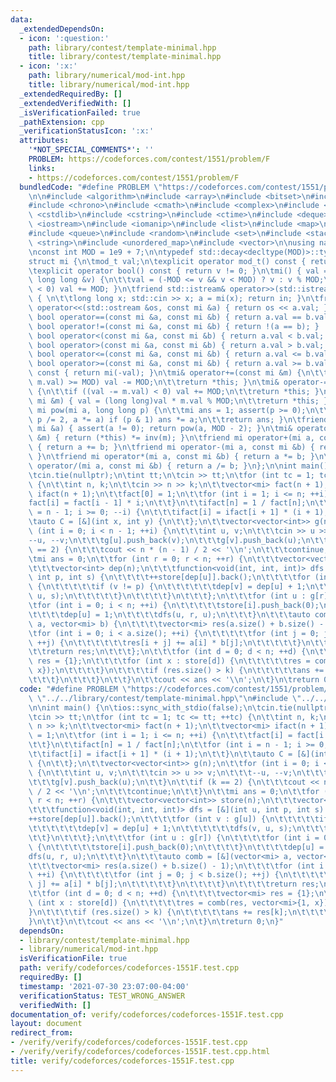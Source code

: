 ```yaml
---
data:
  _extendedDependsOn:
  - icon: ':question:'
    path: library/contest/template-minimal.hpp
    title: library/contest/template-minimal.hpp
  - icon: ':x:'
    path: library/numerical/mod-int.hpp
    title: library/numerical/mod-int.hpp
  _extendedRequiredBy: []
  _extendedVerifiedWith: []
  _isVerificationFailed: true
  _pathExtension: cpp
  _verificationStatusIcon: ':x:'
  attributes:
    '*NOT_SPECIAL_COMMENTS*': ''
    PROBLEM: https://codeforces.com/contest/1551/problem/F
    links:
    - https://codeforces.com/contest/1551/problem/F
  bundledCode: "#define PROBLEM \"https://codeforces.com/contest/1551/problem/F\"\n\
    \n\n#include <algorithm>\n#include <array>\n#include <bitset>\n#include <cassert>\n\
    #include <chrono>\n#include <cmath>\n#include <complex>\n#include <cstdio>\n#include\
    \ <cstdlib>\n#include <cstring>\n#include <ctime>\n#include <deque>\n#include\
    \ <iostream>\n#include <iomanip>\n#include <list>\n#include <map>\n#include <numeric>\n\
    #include <queue>\n#include <random>\n#include <set>\n#include <stack>\n#include\
    \ <string>\n#include <unordered_map>\n#include <vector>\n\nusing namespace std;\n\
    \nconst int MOD = 1e9 + 7;\n\ntypedef std::decay<decltype(MOD)>::type mod_t; \n\
    struct mi {\n\tmod_t val;\n\texplicit operator mod_t() const { return val; }\n\
    \texplicit operator bool() const { return v != 0; }\n\tmi() { val = 0; }\n\tmi(const\
    \ long long &v) {\n\t\tval = (-MOD <= v && v < MOD) ? v : v % MOD;\n\t\tif (val\
    \ < 0) val += MOD; }\n\tfriend std::istream& operator>>(std::istream &in, mi &a)\
    \ { \n\t\tlong long x; std::cin >> x; a = mi(x); return in; }\n\tfriend std::ostream&\
    \ operator<<(std::ostream &os, const mi &a) { return os << a.val; }\n\tfriend\
    \ bool operator==(const mi &a, const mi &b) { return a.val == b.val; }\n\tfriend\
    \ bool operator!=(const mi &a, const mi &b) { return !(a == b); }    \n\tfriend\
    \ bool operator<(const mi &a, const mi &b) { return a.val < b.val; }\n\tfriend\
    \ bool operator>(const mi &a, const mi &b) { return a.val > b.val; }\n\tfriend\
    \ bool operator<=(const mi &a, const mi &b) { return a.val <= b.val; }\n\tfriend\
    \ bool operator>=(const mi &a, const mi &b) { return a.val >= b.val; }\n\tmi operator-()\
    \ const { return mi(-val); }\n\tmi& operator+=(const mi &m) {\n\t\tif ((val +=\
    \ m.val) >= MOD) val -= MOD;\n\t\treturn *this; }\n\tmi& operator-=(const mi &m)\
    \ {\n\t\tif ((val -= m.val) < 0) val += MOD;\n\t\treturn *this; }\n\tmi& operator*=(const\
    \ mi &m) { val = (long long)val * m.val % MOD;\n\t\treturn *this; }\n\tfriend\
    \ mi pow(mi a, long long p) {\n\t\tmi ans = 1; assert(p >= 0);\n\t\tfor (; p;\
    \ p /= 2, a *= a) if (p & 1) ans *= a;\n\t\treturn ans; }\n\tfriend mi inv(const\
    \ mi &a) { assert(a != 0); return pow(a, MOD - 2); }\n\tmi& operator/=(const mi\
    \ &m) { return (*this) *= inv(m); }\n\tfriend mi operator+(mi a, const mi &b)\
    \ { return a += b; }\n\tfriend mi operator-(mi a, const mi &b) { return a -= b;\
    \ }\n\tfriend mi operator*(mi a, const mi &b) { return a *= b; }\n\tfriend mi\
    \ operator/(mi a, const mi &b) { return a /= b; }\n};\n\nint main() {\n\tios::sync_with_stdio(false);\n\
    \tcin.tie(nullptr);\n\tint tt;\n\tcin >> tt;\n\tfor (int tc = 1; tc <= tt; ++tc)\
    \ {\n\t\tint n, k;\n\t\tcin >> n >> k;\n\t\tvector<mi> fact(n + 1);\n\t\tvector<mi>\
    \ ifact(n + 1);\n\t\tfact[0] = 1;\n\t\tfor (int i = 1; i <= n; ++i) {\n\t\t\t\
    fact[i] = fact[i - 1] * i;\n\t\t}\n\t\tifact[n] = 1 / fact[n];\n\t\tfor (int i\
    \ = n - 1; i >= 0; --i) {\n\t\t\tifact[i] = ifact[i + 1] * (i + 1);\n\t\t}\n\t\
    \tauto C = [&](int x, int y) {\n\t\t};\n\t\tvector<vector<int>> g(n);\n\t\tfor\
    \ (int i = 0; i < n - 1; ++i) {\n\t\t\tint u, v;\n\t\t\tcin >> u >> v;\n\t\t\t\
    --u, --v;\n\t\t\tg[u].push_back(v);\n\t\t\tg[v].push_back(u);\n\t\t}\n\t\tif (k\
    \ == 2) {\n\t\t\tcout << n * (n - 1) / 2 << '\\n';\n\t\t\tcontinue;\n\t\t}\n\t\
    \tmi ans = 0;\n\t\tfor (int r = 0; r < n; ++r) {\n\t\t\tvector<vector<int>> store(n);\n\
    \t\t\tvector<int> dep(n);\n\t\t\tfunction<void(int, int, int)> dfs = [&](int u,\
    \ int p, int s) {\n\t\t\t\t++store[dep[u]].back();\n\t\t\t\tfor (int v : g[u])\
    \ {\n\t\t\t\t\tif (v != p) {\n\t\t\t\t\t\tdep[v] = dep[u] + 1;\n\t\t\t\t\t\tdfs(v,\
    \ u, s);\n\t\t\t\t\t}\n\t\t\t\t}\n\t\t\t};\n\t\t\tfor (int u : g[r]) {\n\t\t\t\
    \tfor (int i = 0; i < n; ++i) {\n\t\t\t\t\tstore[i].push_back(0);\n\t\t\t\t}\n\
    \t\t\t\tdep[u] = 1;\n\t\t\t\tdfs(u, r, u);\n\t\t\t}\n\t\t\tauto comb = [&](vector<mi>\
    \ a, vector<mi> b) {\n\t\t\t\tvector<mi> res(a.size() + b.size() - 1);\n\t\t\t\
    \tfor (int i = 0; i < a.size(); ++i) {\n\t\t\t\t\tfor (int j = 0; j < b.size();\
    \ ++j) {\n\t\t\t\t\t\tres[i + j] += a[i] * b[j];\n\t\t\t\t\t}\n\t\t\t\t}\n\t\t\
    \t\treturn res;\n\t\t\t};\n\t\t\tfor (int d = 0; d < n; ++d) {\n\t\t\t\tvector<mi>\
    \ res = {1};\n\t\t\t\tfor (int x : store[d]) {\n\t\t\t\t\tres = comb(res, vector<mi>{1,\
    \ x});\n\t\t\t\t}\n\t\t\t\tif (res.size() > k) {\n\t\t\t\t\tans += res[k];\n\t\
    \t\t\t}\n\t\t\t}\n\t\t}\n\t\tcout << ans << '\\n';\n\t}\n\treturn 0;\n}\n"
  code: "#define PROBLEM \"https://codeforces.com/contest/1551/problem/F\"\n\n#include\
    \ \"../../library/contest/template-minimal.hpp\"\n#include \"../../library/numerical/mod-int.hpp\"\
    \n\nint main() {\n\tios::sync_with_stdio(false);\n\tcin.tie(nullptr);\n\tint tt;\n\
    \tcin >> tt;\n\tfor (int tc = 1; tc <= tt; ++tc) {\n\t\tint n, k;\n\t\tcin >>\
    \ n >> k;\n\t\tvector<mi> fact(n + 1);\n\t\tvector<mi> ifact(n + 1);\n\t\tfact[0]\
    \ = 1;\n\t\tfor (int i = 1; i <= n; ++i) {\n\t\t\tfact[i] = fact[i - 1] * i;\n\
    \t\t}\n\t\tifact[n] = 1 / fact[n];\n\t\tfor (int i = n - 1; i >= 0; --i) {\n\t\
    \t\tifact[i] = ifact[i + 1] * (i + 1);\n\t\t}\n\t\tauto C = [&](int x, int y)\
    \ {\n\t\t};\n\t\tvector<vector<int>> g(n);\n\t\tfor (int i = 0; i < n - 1; ++i)\
    \ {\n\t\t\tint u, v;\n\t\t\tcin >> u >> v;\n\t\t\t--u, --v;\n\t\t\tg[u].push_back(v);\n\
    \t\t\tg[v].push_back(u);\n\t\t}\n\t\tif (k == 2) {\n\t\t\tcout << n * (n - 1)\
    \ / 2 << '\\n';\n\t\t\tcontinue;\n\t\t}\n\t\tmi ans = 0;\n\t\tfor (int r = 0;\
    \ r < n; ++r) {\n\t\t\tvector<vector<int>> store(n);\n\t\t\tvector<int> dep(n);\n\
    \t\t\tfunction<void(int, int, int)> dfs = [&](int u, int p, int s) {\n\t\t\t\t\
    ++store[dep[u]].back();\n\t\t\t\tfor (int v : g[u]) {\n\t\t\t\t\tif (v != p) {\n\
    \t\t\t\t\t\tdep[v] = dep[u] + 1;\n\t\t\t\t\t\tdfs(v, u, s);\n\t\t\t\t\t}\n\t\t\
    \t\t}\n\t\t\t};\n\t\t\tfor (int u : g[r]) {\n\t\t\t\tfor (int i = 0; i < n; ++i)\
    \ {\n\t\t\t\t\tstore[i].push_back(0);\n\t\t\t\t}\n\t\t\t\tdep[u] = 1;\n\t\t\t\t\
    dfs(u, r, u);\n\t\t\t}\n\t\t\tauto comb = [&](vector<mi> a, vector<mi> b) {\n\t\
    \t\t\tvector<mi> res(a.size() + b.size() - 1);\n\t\t\t\tfor (int i = 0; i < a.size();\
    \ ++i) {\n\t\t\t\t\tfor (int j = 0; j < b.size(); ++j) {\n\t\t\t\t\t\tres[i +\
    \ j] += a[i] * b[j];\n\t\t\t\t\t}\n\t\t\t\t}\n\t\t\t\treturn res;\n\t\t\t};\n\t\
    \t\tfor (int d = 0; d < n; ++d) {\n\t\t\t\tvector<mi> res = {1};\n\t\t\t\tfor\
    \ (int x : store[d]) {\n\t\t\t\t\tres = comb(res, vector<mi>{1, x});\n\t\t\t\t\
    }\n\t\t\t\tif (res.size() > k) {\n\t\t\t\t\tans += res[k];\n\t\t\t\t}\n\t\t\t\
    }\n\t\t}\n\t\tcout << ans << '\\n';\n\t}\n\treturn 0;\n}"
  dependsOn:
  - library/contest/template-minimal.hpp
  - library/numerical/mod-int.hpp
  isVerificationFile: true
  path: verify/codeforces/codeforces-1551F.test.cpp
  requiredBy: []
  timestamp: '2021-07-30 23:07:00-04:00'
  verificationStatus: TEST_WRONG_ANSWER
  verifiedWith: []
documentation_of: verify/codeforces/codeforces-1551F.test.cpp
layout: document
redirect_from:
- /verify/verify/codeforces/codeforces-1551F.test.cpp
- /verify/verify/codeforces/codeforces-1551F.test.cpp.html
title: verify/codeforces/codeforces-1551F.test.cpp
---
```


